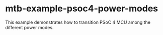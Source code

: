 # mtb-example-psoc4-power-modes
This example demonstrates how to transition PSoC 4 MCU among the different power modes.
